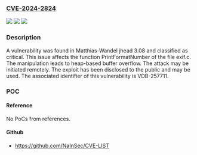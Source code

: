 ### [CVE-2024-2824](https://cve.mitre.org/cgi-bin/cvename.cgi?name=CVE-2024-2824)
![](https://img.shields.io/static/v1?label=Product&message=jhead&color=blue)
![](https://img.shields.io/static/v1?label=Version&message=%3D%203.08%20&color=brighgreen)
![](https://img.shields.io/static/v1?label=Vulnerability&message=CWE-122%20Heap-based%20Buffer%20Overflow&color=brighgreen)

### Description

A vulnerability was found in Matthias-Wandel jhead 3.08 and classified as critical. This issue affects the function PrintFormatNumber of the file exif.c. The manipulation leads to heap-based buffer overflow. The attack may be initiated remotely. The exploit has been disclosed to the public and may be used. The associated identifier of this vulnerability is VDB-257711.

### POC

#### Reference
No PoCs from references.

#### Github
- https://github.com/NaInSec/CVE-LIST

